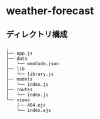 # weather-forecast

## ディレクトリ構成

```
.
├── app.js
├── data
│   └── wmoCode.json
├── lib
│   └── library.js
├── models
│   └── index.js
├── routes
│   └── index.js
└── views
    ├── 404.ejs
    └── index.ejs
```